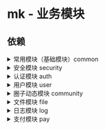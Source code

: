 # mk - 业务模块

## 依赖

<details>
  <summary>常用模块（基础模块）common</summary>

1. `mk-common`

``` xml
<dependency>
  <groupId>com.github.xujiaji.mk</groupId>
  <artifactId>mk-common</artifactId>
  <version>0.0.4</version>
</dependency>
```

2. `mk-common-admin`常用模块管理控制

``` xml
<dependency>
  <groupId>com.github.xujiaji.mk</groupId>
  <artifactId>mk-common-admin</artifactId>
  <version>0.0.4</version>
</dependency>
```
</details>

<details>
    <summary>安全模块 security</summary>

1. `mk-security`

``` xml
<dependency>
  <groupId>com.github.xujiaji.mk</groupId>
  <artifactId>mk-security</artifactId>
  <version>0.0.4</version>
</dependency>
```

2. `mk-security-front`前端安全模块

``` xml
<dependency>
  <groupId>com.github.xujiaji.mk</groupId>
  <artifactId>mk-security-front</artifactId>
  <version>0.0.4</version>
</dependency>
```

3. `mk-security-admin`安全管理模块

``` xml
<dependency>
  <groupId>com.github.xujiaji.mk</groupId>
  <artifactId>mk-security-admin</artifactId>
  <version>0.0.4</version>
</dependency>
```
</details>


<details>
    <summary>认证模块 auth</summary>
    
1. `mk-auth`

``` xml
<dependency>
  <groupId>com.github.xujiaji.mk</groupId>
  <artifactId>mk-auth</artifactId>
  <version>0.0.4</version>
</dependency>
```

2. `mk-auth-front`前端认证模块

``` xml
<dependency>
  <groupId>com.github.xujiaji.mk</groupId>
  <artifactId>mk-auth-front</artifactId>
  <version>0.0.4</version>
</dependency>
```

3. `mk-auth-admin`认证管理模块

``` xml
<dependency>
  <groupId>com.github.xujiaji.mk</groupId>
  <artifactId>mk-auth-admin</artifactId>
  <version>0.0.4</version>
</dependency>
```
</details>

<details>
    <summary>用户模块 user</summary>
    
1. `mk-user`

``` xml
<dependency>
  <groupId>com.github.xujiaji.mk</groupId>
  <artifactId>mk-user</artifactId>
  <version>0.0.4</version>
</dependency>
```

2. `mk-user-front`前端用户模块

``` xml
<dependency>
  <groupId>com.github.xujiaji.mk</groupId>
  <artifactId>mk-user-front</artifactId>
  <version>0.0.4</version>
</dependency>
```

3. `mk-auth-admin`用户管理模块

``` xml
<dependency>
  <groupId>com.github.xujiaji.mk</groupId>
  <artifactId>mk-user-admin</artifactId>
  <version>0.0.4</version>
</dependency>
``` 
</details>

<details>
    <summary>圈子动态模块 community</summary>
   
1. `mk-community`

``` xml
<dependency>
  <groupId>com.github.xujiaji.mk</groupId>
  <artifactId>mk-community</artifactId>
  <version>0.0.4</version>
</dependency>
```

2. `mk-community-front`前端圈子动态模块

``` xml
<dependency>
  <groupId>com.github.xujiaji.mk</groupId>
  <artifactId>mk-community-front</artifactId>
  <version>0.0.4</version>
</dependency>
```

3. `mk-community-admin`圈子动态管理模块

``` xml
<dependency>
  <groupId>com.github.xujiaji.mk</groupId>
  <artifactId>mk-community-admin</artifactId>
  <version>0.0.4</version>
</dependency>
```  
</details>

<details>
    <summary>文件模块 file</summary>
    
1. `mk-file`

``` xml
<dependency>
  <groupId>com.github.xujiaji.mk</groupId>
  <artifactId>mk-file</artifactId>
  <version>0.0.4</version>
</dependency>
```

2. `mk-file-front`前端文件模块

``` xml
<dependency>
  <groupId>com.github.xujiaji.mk</groupId>
  <artifactId>mk-file-front</artifactId>
  <version>0.0.4</version>
</dependency>
```

3. `mk-file-admin`文件管理模块

``` xml
<dependency>
  <groupId>com.github.xujiaji.mk</groupId>
  <artifactId>mk-file-admin</artifactId>
  <version>0.0.4</version>
</dependency>
```  
</details>

<details>
    <summary>日志模块 log</summary>
    
1. `mk-log`

``` xml
<dependency>
  <groupId>com.github.xujiaji.mk</groupId>
  <artifactId>mk-log</artifactId>
  <version>0.0.4</version>
</dependency>
```

2. `mk-log-front`前端日志模块

``` xml
<dependency>
  <groupId>com.github.xujiaji.mk</groupId>
  <artifactId>mk-log-front</artifactId>
  <version>0.0.4</version>
</dependency>
```

3. `mk-log-admin`日志管理模块

``` xml
<dependency>
  <groupId>com.github.xujiaji.mk</groupId>
  <artifactId>mk-log-admin</artifactId>
  <version>0.0.4</version>
</dependency>
```  
</details>

<details>
    <summary>支付模块 pay</summary>
    
1. `mk-pay`

``` xml
<dependency>
  <groupId>com.github.xujiaji.mk</groupId>
  <artifactId>mk-pay</artifactId>
  <version>0.0.4</version>
</dependency>
```

2. `mk-pay-front`前端支付模块

``` xml
<dependency>
  <groupId>com.github.xujiaji.mk</groupId>
  <artifactId>mk-pay-front</artifactId>
  <version>0.0.4</version>
</dependency>
```

3. `mk-pay-admin`支付管理模块

``` xml
<dependency>
  <groupId>com.github.xujiaji.mk</groupId>
  <artifactId>mk-pay-admin</artifactId>
  <version>0.0.4</version>
</dependency>
```  
</details>
